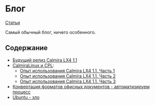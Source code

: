 # Блог

[Статьи](../stats.md)

Самый обычный блог, ничего особенного.

## Содержание

* [Будущий релиз Calmira LX4 1.1](calmira_lx4_1.1.md)
* [CalmiraLinux и CPL](cpl/README.md):
    - [Опыт использования Calmira LX4 1.1. Часть 1](cpl/calmira-1.1.md)
    - [Опыт использования Calmira LX4 1.1. Часть 2](cpl/calmira-1.1-2.md)
    - [Опыт использования Calmira LX4 1.1. Часть 3](cpl/calmira-1.1-3.md)
* [Конвертация форматов офисных документов - автоматизируем процесс](convert.md)
* [Ubuntu - зло](ubuntu/README.md)
